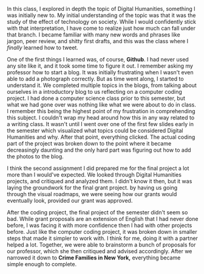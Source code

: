 In this class, I explored in depth the topic of Digital Humanities, something I was initially new to. My initial understanding of the topic was that it was the study of the effect of technology on society. While I would confidently stick with that interpretation, I have come to realize just how much can fall under that branch. I became familiar with many new words and phrases like jargon, peer review, and shitty first drafts, and this was the class where I *finally* learned how to tweet. 

One of the first things I learned was, of course, **Github**. I had never used any site like it, and it took some time to figure it out. I remember asking my professor how to start a blog. It was initially frustrating when I wasn't even able to add a photograph correctly. But as time went along, I started to understand it. We completed multiple topics in the blogs, from talking about ourselves in a introductory blog to us reflecting on a computer coding project. I had done a computer science class prior to this semester, but what we had gone over was nothing like what we were about to do in class. I remember this being the highest point of my frustration in comprehending this subject. I couldn't wrap my head around how this in any way related to a writing class. It wasn't until I went over one of the first few slides early in the semester which visualized what topics could be considered Digital Humanities and why. After that point, everything clicked. The actual coding part of the project was broken down to the point where it became decreasingly daunting and the only hard part was figuring out how to add the photos to the blog. 

I think the second assignment I did prepared me for the final project a lot more than I would've expected. We looked through Digital Humanities projects, and critiqued and analyzed them. I didn't know it then, but it was laying the groundwork for the final grant project. by having us going through the visual roadmaps, we were seeing how our grants would eventually look, provided our grant was approved. 

After the coding project, the final project of the semester didn't seem so bad. While grant proposals are an extension of English that I had never done before, I was facing it with more confidence then I had with other projects before. Just like the computer coding project, it was broken down in smaller steps that made it simpler to work with. I think for me, doing it with a partner helped a lot. Together, we were able to brainstorm a bunch of proposals for our professor, which she then critiqued and advised accordingly. After we narrowed it down to **Crime Families in New York,** everything became simple enough to complete. 
